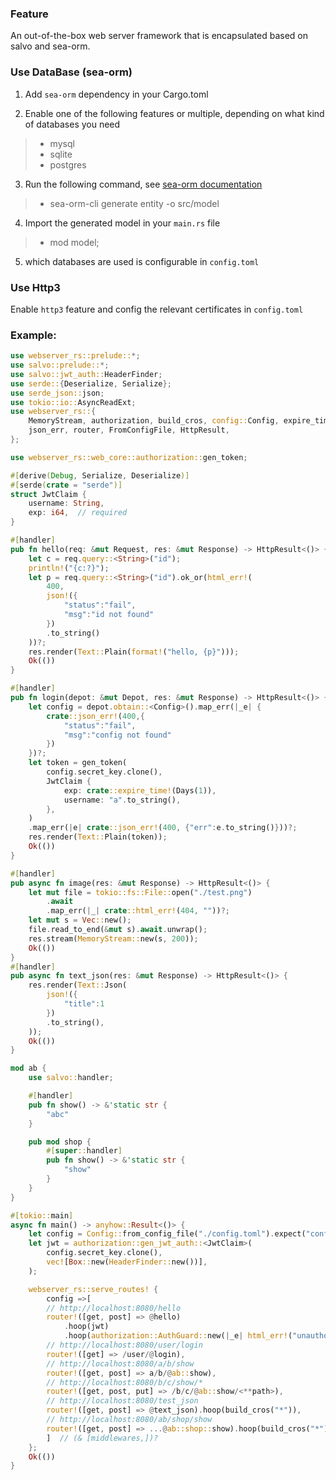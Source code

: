 ### Feature
An out-of-the-box web server framework that is encapsulated based on salvo and sea-orm. 

### Use DataBase (sea-orm)
1. Add `sea-orm` dependency in your Cargo.toml 

2. Enable one of the following features or multiple, depending on what kind of databases you need
> - mysql 
> - sqlite
> - postgres


3. Run the following command, see [sea-orm documentation](https://www.sea-ql.org/SeaORM/docs/generate-entity/sea-orm-cli/)
> - sea-orm-cli generate entity -o src/model

4. Import the generated model in your `main.rs` file
> - mod model;

5. which databases are used is configurable in `config.toml`

### Use Http3
Enable `http3` feature and config the relevant certificates in `config.toml`


### Example:
````rust
use webserver_rs::prelude::*;
use salvo::prelude::*;
use salvo::jwt_auth::HeaderFinder;
use serde::{Deserialize, Serialize};
use serde_json::json;
use tokio::io::AsyncReadExt;
use webserver_rs::{
    MemoryStream, authorization, build_cros, config::Config, expire_time, html_err,
    json_err, router, FromConfigFile, HttpResult,
};

use webserver_rs::web_core::authorization::gen_token;

#[derive(Debug, Serialize, Deserialize)]
#[serde(crate = "serde")]
struct JwtClaim {
    username: String,
    exp: i64,  // required
}

#[handler]
pub fn hello(req: &mut Request, res: &mut Response) -> HttpResult<()> {
    let c = req.query::<String>("id");
    println!("{c:?}");
    let p = req.query::<String>("id").ok_or(html_err!(
        400,
        json!({
            "status":"fail",
            "msg":"id not found"
        })
        .to_string()
    ))?;
    res.render(Text::Plain(format!("hello, {p}")));
    Ok(())
}

#[handler]
pub fn login(depot: &mut Depot, res: &mut Response) -> HttpResult<()> {
    let config = depot.obtain::<Config>().map_err(|_e| {
        crate::json_err!(400,{
            "status":"fail",
            "msg":"config not found"
        })
    })?;
    let token = gen_token(
        config.secret_key.clone(),
        JwtClaim {
            exp: crate::expire_time!(Days(1)),
            username: "a".to_string(),
        },
    )
    .map_err(|e| crate::json_err!(400, {"err":e.to_string()}))?;
    res.render(Text::Plain(token));
    Ok(())
}

#[handler]
pub async fn image(res: &mut Response) -> HttpResult<()> {
    let mut file = tokio::fs::File::open("./test.png")
        .await
        .map_err(|_| crate::html_err!(404, ""))?;
    let mut s = Vec::new();
    file.read_to_end(&mut s).await.unwrap();
    res.stream(MemoryStream::new(s, 200));
    Ok(())
}
#[handler]
pub async fn text_json(res: &mut Response) -> HttpResult<()> {
    res.render(Text::Json(
        json!({
            "title":1
        })
        .to_string(),
    ));
    Ok(())
}

mod ab {
    use salvo::handler;

    #[handler]
    pub fn show() -> &'static str {
        "abc"
    }

    pub mod shop {
        #[super::handler]
        pub fn show() -> &'static str {
            "show"
        }
    }
}

#[tokio::main]
async fn main() -> anyhow::Result<()> {
    let config = Config::from_config_file("./config.toml").expect("config file not found");
    let jwt = authorization::gen_jwt_auth::<JwtClaim>(
        config.secret_key.clone(),
        vec![Box::new(HeaderFinder::new())],
    );

    webserver_rs::serve_routes! {
        config =>[
        // http://localhost:8080/hello
        router!([get, post] => @hello)
            .hoop(jwt)
            .hoop(authorization::AuthGuard::new(|_e| html_err!("unauthorized"))),
        // http://localhost:8080/user/login    
        router!([get] => /user/@login),
        // http://localhost:8080/a/b/show
        router!([get, post] => a/b/@ab::show),
        // http://localhost:8080/b/c/show/*	
        router!([get, post, put] => /b/c/@ab::show/<**path>),
        // http://localhost:8080/test_json
        router!([get, post] => @text_json).hoop(build_cros("*")),
        // http://localhost:8080/ab/shop/show    
        router!([get, post] => ...@ab::shop::show).hoop(build_cros("*")),
        ]  // (& [middlewares,])?
    };
    Ok(())
}

````
